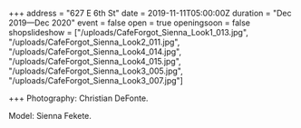 +++
address = "627 E 6th St"
date = 2019-11-11T05:00:00Z
duration = "Dec 2019—Dec 2020"
event = false
open = true
openingsoon = false
shopslideshow = ["/uploads/CafeForgot_Sienna_Look1_013.jpg", "/uploads/CafeForgot_Sienna_Look2_011.jpg", "/uploads/CafeForgot_Sienna_Look4_014.jpg", "/uploads/CafeForgot_Sienna_Look4_015.jpg", "/uploads/CafeForgot_Sienna_Look3_005.jpg", "/uploads/CafeForgot_Sienna_Look3_007.jpg"]

+++
Photography: Christian DeFonte.

Model: Sienna Fekete. 